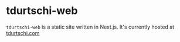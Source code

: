 # tdurtschi-web
`tdurtschi-web` is a static site written in Next.js. It's currently hosted at [tdurtschi.com](tdurtschi.com)
